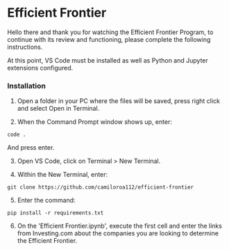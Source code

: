 # Efficient Frontier

Hello there and thank you for watching the Efficient Frontier Program, to continue with its review and functioning, please complete the following instructions.

At this point, VS Code must be installed as well as Python and Jupyter extensions configured.

### Installation

1. Open a folder in your PC where the files will be saved, press right click and select Open in Terminal.

2. When the Command Prompt window shows up, enter:

```
code .
```

And press enter.

3. Open VS Code, click on Terminal > New Terminal.

4. Within the New Terminal, enter:

```
git clone https://github.com/camiloroa112/efficient-frontier
```

5. Enter the command:

```
pip install -r requirements.txt
```

6. On the 'Efficient Frontier.ipynb', execute the first cell and enter the links from Investing.com about the companies you are looking to determine the Efficient Frontier.